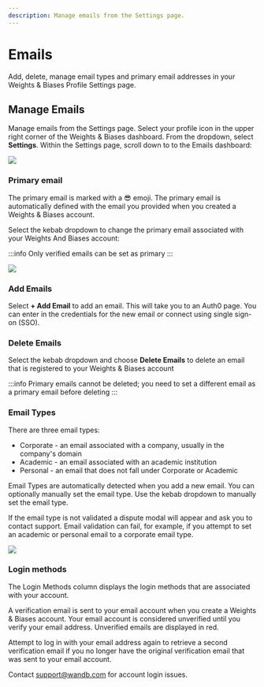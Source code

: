 ```yaml
---
description: Manage emails from the Settings page.
---
```


# Emails

Add, delete, manage email types and primary email addresses in your Weights & Biases Profile Settings page.

## Manage Emails

Manage emails from the Settings page. Select your profile icon in the upper right corner of the Weights & Biases dashboard. From the dropdown, select **Settings**. Within the Settings page, scroll down to to the Emails dashboard:

![](</images/app_ui/manage_emails.png>)

### Primary email

The primary email is marked with a 😎 emoji. The primary email is automatically defined with the email you provided when you created a Weights & Biases account.

Select the kebab dropdown to change the primary email associated with your Weights And Biases account:

:::info
Only verified emails can be set as primary
:::

![](</images/app_ui/primary_email.png>)

### Add Emails

Select **+ Add Email** to add an email. This will take you to an Auth0 page. You can enter in the credentials for the new email or connect using single sign-on (SSO).

### Delete Emails

Select the kebab dropdown and choose **Delete Emails** to delete an email that is registered to your Weights & Biases account

:::info
Primary emails cannot be deleted; you need to set a different email as a primary email before deleting
:::

### Email Types

There are three email types:

* Corporate - an email associated with a company, usually in the company's domain
* Academic - an email associated with an academic institution
* Personal - an email that does not fall under Corporate or Academic

Email Types are automatically detected when you add a new email. You can optionally manually set the email type. Use the kebab dropdown to manually set the email type.

If the email type is not validated a dispute modal will appear and ask you to contact support. Email validation can fail, for example, if you attempt to set an academic or personal email to a corporate email type.

![](</images/app_ui/email_types.png>)

### Login methods

The Login Methods column displays the login methods that are associated with your account.

A verification email is sent to your email account when you create a Weights & Biases account. Your email account is considered unverified until you verify your email address. Unverified emails are displayed in red.

Attempt to log in with your email address again to retrieve a second verification email if you no longer have the original verification email that was sent to your email account.

Contact support@wandb.com for account login issues.

